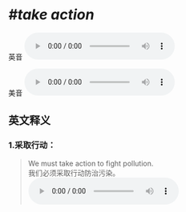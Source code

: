 # ***\#take action*** 
英音
<audio src="./media/take action1_AAC.aac" controls="controls"></audio>

美音
<audio src="./media/take action2_AAC.aac" controls="controls"></audio>



  

英文释义
---
### 1.**采取行动：**  

 > We must take action to fight pollution.   
 > 我们必须采取行动防治污染。    
<audio src="./media/3-action.aac" controls="controls"></audio>


